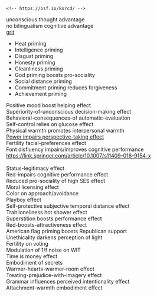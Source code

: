 	<!-- https://osf.io/8srcd/ -->
unconscious thought advantage<br>
no bilingualism cognitive advantage
<br>
<a href="https://psycnet.apa.org/record/2016-29674-001">grit</a>
<br>

  * Heat priming<br>
  * Intelligence priming<br>
  * Disgust priming<br>
  * Honesty priming<br>
  * Cleanliness priming<br>
  * God priming boosts pro-sociality<br>
  * Social distance priming<br>
  * Commitment priming reduces forgiveness<br>
  * Achievement priming<br>

Positive mood boost helping effect<br>
Superiority-of-unconscious decision-making effect<br>
Behavioral-consequences-of automatic-evaluation<br>
Self-control relies on glucose effect<br>
Physical warmth promotes interpersonal warmth<br>
<a href="https://astralcodexten.substack.com/p/your-book-review-humankind#comment-2075274">Power impairs perspective-taking effect</a><br>
Fertility facial-preferences effect<br>
Font disfluency impairs/improves cognitive performance<br>
https://link.springer.com/article/10.1007/s11409-016-9154-x<br>
<br>
Status-legitimacy effect<br>
Red-impairs cognitive performance effect<br>
Reduced pro-sociality of high SES effect<br>
Moral licensing effect<br>
Color on approach/avoidance<br>
Playboy effect<br>
Self-protective subjective temporal distance effect<br>
Trait loneliness hot shower effect<br>
Superstition boosts performance effect<br>
Red-boosts-attractiveness effect<br>
American flag priming boosts Republican support<br>
Unethicality darkens perception of light<br>
Fertility on voting<br>
Modulation of 1/f noise on WIT<br>
Time is money effect<br>
Embodiment of secrets<br>
Warmer-hearts-warmer-room effect<br>
Treating-prejudice-with-imagery effect<br>
Grammar influences perceived intentionality effect<br>
Attachment-warmth embodiment effect
<!-- https://journals.sagepub.com/doi/abs/10.1177/0956797613486983?rfr_dat=cr_pub%3Dpubmed&url_ver=Z39.88-2003&rfr_id=ori%3Arid%3Acrossref.org&journalCode=pssa -->